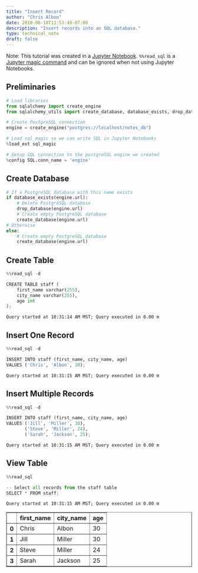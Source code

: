 ```yaml
---
title: "Insert Record"
author: "Chris Albon"
date: 2018-06-18T11:53:49-07:00
description: "Insert records into an SQL database."
type: technical_note
draft: false
---
```

Note: This tutorial was created in a [Jupyter Notebook](http://jupyter.org/). `%%read_sql` is a [Jupyter magic command](http://engineering.pivotal.io/post/introducing-sql-magic/) and can be ignored when not using Jupyter Notebooks.

## Preliminaries


```python
# Load libraries
from sqlalchemy import create_engine
from sqlalchemy_utils import create_database, database_exists, drop_database

# Create PostgreSQL connection
engine = create_engine("postgres://localhost/notes_db")

# Load sql_magic so we can write SQL in Jupyter Notebooks
%load_ext sql_magic

# Setup SQL connection to the postgreSQL engine we created
%config SQL.conn_name = 'engine'
```



## Create Database


```python
# If a PostgreSQL database with this name exists
if database_exists(engine.url):
    # Delete PostgreSQL database 
    drop_database(engine.url)
    # Create empty PostgreSQL database
    create_database(engine.url)
# Otherwise
else:
    # Create empty PostgreSQL database
    create_database(engine.url)
```

## Create Table


```python
%%read_sql -d

CREATE TABLE staff ( 
    first_name varchar(255), 
    city_name varchar(255),
    age int
);
```

    Query started at 10:31:14 AM MST; Query executed in 0.00 m

## Insert One Record


```python
%%read_sql -d  

INSERT INTO staff (first_name, city_name, age) 
VALUES ('Chris', 'Albon', 30);
```

    Query started at 10:31:15 AM MST; Query executed in 0.00 m

## Insert Multiple Records


```python
%%read_sql -d 

INSERT INTO staff (first_name, city_name, age) 
VALUES ('Jill', 'Miller', 30),
       ('Steve', 'Miller', 24),
       ('Sarah', 'Jackson', 25);
```

    Query started at 10:31:15 AM MST; Query executed in 0.00 m

## View Table


```python
%%read_sql

-- Select all records from the staff table
SELECT * FROM staff;
```

    Query started at 10:31:15 AM MST; Query executed in 0.00 m




<div>
<style scoped>
    .dataframe tbody tr th:only-of-type {
        vertical-align: middle;
    }

    .dataframe tbody tr th {
        vertical-align: top;
    }

    .dataframe thead th {
        text-align: right;
    }
</style>
<table border="1" class="dataframe">
  <thead>
    <tr style="text-align: right;">
      <th></th>
      <th>first_name</th>
      <th>city_name</th>
      <th>age</th>
    </tr>
  </thead>
  <tbody>
    <tr>
      <th>0</th>
      <td>Chris</td>
      <td>Albon</td>
      <td>30</td>
    </tr>
    <tr>
      <th>1</th>
      <td>Jill</td>
      <td>Miller</td>
      <td>30</td>
    </tr>
    <tr>
      <th>2</th>
      <td>Steve</td>
      <td>Miller</td>
      <td>24</td>
    </tr>
    <tr>
      <th>3</th>
      <td>Sarah</td>
      <td>Jackson</td>
      <td>25</td>
    </tr>
  </tbody>
</table>
</div>


